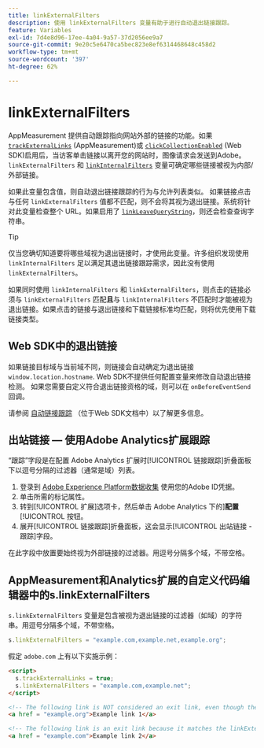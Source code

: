 ```yaml
---
title: linkExternalFilters
description: 使用 linkExternalFilters 变量有助于进行自动退出链接跟踪。
feature: Variables
exl-id: 7d4e8d96-17ee-4a04-9a57-37d2056ee9a7
source-git-commit: 9e20c5e6470ca5bec823e8ef6314468648c458d2
workflow-type: tm+mt
source-wordcount: '397'
ht-degree: 62%

---
```


# linkExternalFilters

AppMeasurement 提供自动跟踪指向网站外部的链接的功能。如果 [`trackExternalLinks`](trackexternallinks.md) (AppMeasurement)或 [`clickCollectionEnabled`](trackexternallinks.md) (Web SDK)启用后，当访客单击链接以离开您的网站时，图像请求会发送到Adobe。 `linkExternalFilters` 和 [`linkInternalFilters`](linkinternalfilters.md) 变量可确定哪些链接被视为内部/外部链接。

如果此变量包含值，则自动退出链接跟踪的行为与允许列表类似。 如果链接点击与任何 `linkExternalFilters` 值都不匹配，则不会将其视为退出链接。系统将针对此变量检查整个 URL。如果启用了 [`linkLeaveQueryString`](linkleavequerystring.md)，则还会检查查询字符串。

>[!TIP]
>
>仅当您确切知道要将哪些域视为退出链接时，才使用此变量。许多组织发现使用 `linkInternalFilters` 足以满足其退出链接跟踪需求，因此没有使用 `linkExternalFilters`。

如果同时使用 `linkInternalFilters` 和 `linkExternalFilters`，则点击的链接必须与 `linkExternalFilters` 匹配&#x200B;**且**&#x200B;与 `linkInternalFilters` 不匹配时才能被视为退出链接。如果点击的链接与退出链接和下载链接标准均匹配，则将优先使用下载链接类型。

## Web SDK中的退出链接

如果链接目标域与当前域不同，则链接会自动确定为退出链接 `window.location.hostname`. Web SDK不提供任何配置变量来修改自动退出链接检测。 如果您需要自定义符合退出链接资格的域，则可以在 `onBeforeEventSend` 回调。

请参阅 [自动链接跟踪](https://experienceleague.adobe.com/docs/experience-platform/edge/data-collection/track-links.html#automaticLinkTracking) （位于Web SDK文档中）以了解更多信息。

## 出站链接 — 使用Adobe Analytics扩展跟踪

“跟踪”字段是在配置 Adobe Analytics 扩展时[!UICONTROL 链接跟踪]折叠面板下以逗号分隔的过滤器（通常是域）列表。

1. 登录到 [Adobe Experience Platform数据收集](https://experience.adobe.com/data-collection) 使用您的Adobe ID凭据。
2. 单击所需的标记属性。
3. 转到[!UICONTROL 扩展]选项卡，然后单击 Adobe Analytics 下的&#x200B;]**配置**[!UICONTROL &#x200B;按钮。
4. 展开[!UICONTROL 链接跟踪]折叠面板，这会显示[!UICONTROL 出站链接 - 跟踪]字段。

在此字段中放置要始终视为外部链接的过滤器。用逗号分隔多个域，不带空格。

## AppMeasurement和Analytics扩展的自定义代码编辑器中的s.linkExternalFilters

`s.linkExternalFilters` 变量是包含被视为退出链接的过滤器（如域）的字符串。用逗号分隔多个域，不带空格。

```js
s.linkExternalFilters = "example.com,example.net,example.org";
```

假定 `adobe.com` 上有以下实施示例：

```html
<script>
  s.trackExternalLinks = true;
  s.linkExternalFilters = "example.com,example.net";
</script>

<!-- The following link is NOT considered an exit link, even though the link is outside adobe.com -->
<a href = "example.org">Example link 1</a>

<!-- The following link is an exit link because it matches the linkExternalFilters allowlist -->
<a href = "example.com">Example link 2</a>
```
